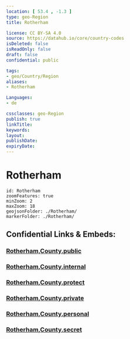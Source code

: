 ```yaml
---
location: [ 53.4 , -1.3 ] 
type: geo-Region
title: Rotherham

license: CC BY-SA 4.0
source: https://datahub.io/core/country-codes
isDeleted: false
isReadOnly: false
draft: false
confidential: public

tags:
- geo/Country/Region
aliases:
- Rotherham

Languages:
- de

cssclasses: geo-Region
publish: true
linkTitle: 
keywords: 
layout: 
publishDate: 
expiryDate: 
---
```


# Rotherham

```leaflet
id: Rotherham
zoomFeatures: true 
minZoom: 2 
maxZoom: 18
geojsonFolder: ./Rotherham/
markerFolder: ./Rotherham/
```


## Confidential Links & Embeds: 

### [Rotherham,County.public](/_public/\Earth\Continent\Europe\Europe~North\UK\England\Regions~England\Yorkshire_and_the_HumberRotherham,County.public.md) 

### [Rotherham,County.internal](/_internal/\Earth\Continent\Europe\Europe~North\UK\England\Regions~England\Yorkshire_and_the_HumberRotherham,County.internal.md) 

### [Rotherham,County.protect](/_protect/\Earth\Continent\Europe\Europe~North\UK\England\Regions~England\Yorkshire_and_the_HumberRotherham,County.protect.md) 

### [Rotherham,County.private](/_private/\Earth\Continent\Europe\Europe~North\UK\England\Regions~England\Yorkshire_and_the_HumberRotherham,County.private.md) 

### [Rotherham,County.personal](/_personal/\Earth\Continent\Europe\Europe~North\UK\England\Regions~England\Yorkshire_and_the_HumberRotherham,County.personal.md) 

### [Rotherham,County.secret](/_secret/\Earth\Continent\Europe\Europe~North\UK\England\Regions~England\Yorkshire_and_the_HumberRotherham,County.secret.md)

